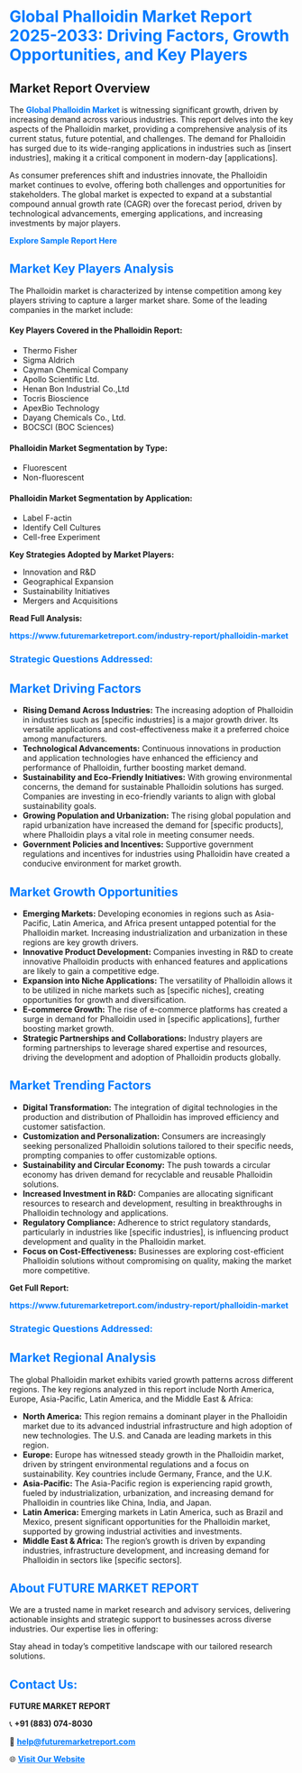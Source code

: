 <h1 style="color: #007BFF;">Global Phalloidin Market Report 2025-2033: Driving Factors, Growth Opportunities, and Key Players</h1>

<section id="overview">
<h2>Market Report Overview</h2>
<p>The <a href="https://www.futuremarketreport.com/industry-report/phalloidin-market" style="color: #007BFF; text-decoration: none;"><strong>Global Phalloidin Market</strong></a> is witnessing significant growth, driven by increasing demand across various industries. This report delves into the key aspects of the Phalloidin market, providing a comprehensive analysis of its current status, future potential, and challenges. The demand for Phalloidin has surged due to its wide-ranging applications in industries such as [insert industries], making it a critical component in modern-day [applications].</p>
<p>As consumer preferences shift and industries innovate, the Phalloidin market continues to evolve, offering both challenges and opportunities for stakeholders. The global market is expected to expand at a substantial compound annual growth rate (CAGR) over the forecast period, driven by technological advancements, emerging applications, and increasing investments by major players.</p>
</section>

<section id="overview">
<p><a href="https://www.futuremarketreport.com/request-sample/reportId=50250" style="color: #007BFF; text-decoration: none;"><strong>Explore Sample Report Here</strong></a></p>
</section>

<section id="key-players">
<h2 style="color: #007BFF;">Market Key Players Analysis</h2>
<p>The Phalloidin market is characterized by intense competition among key players striving to capture a larger market share. Some of the leading companies in the market include:</p>
<h4>Key Players Covered in the Phalloidin Report:</h4>
<ul><li>Thermo Fisher</li><li>Sigma Aldrich</li><li>Cayman Chemical Company</li><li>Apollo Scientific Ltd.</li><li>Henan Bon Industrial Co.,Ltd</li><li>Tocris Bioscience</li><li>ApexBio Technology</li><li>Dayang Chemicals Co., Ltd.</li><li>BOCSCI (BOC Sciences)</li></ul>
<h4>Phalloidin Market Segmentation by Type:</h4>
<ul><li>Fluorescent</li><li>Non-fluorescent</li></ul>

<h4>Phalloidin Market Segmentation by Application:</h4>
<ul><li>Label F-actin</li><li>Identify Cell Cultures</li><li>Cell-free Experiment</li></ul>
<p><strong>Key Strategies Adopted by Market Players:</strong></p>
<ul>
<li>Innovation and R&D</li>
<li>Geographical Expansion</li>
<li>Sustainability Initiatives</li>
<li>Mergers and Acquisitions</li>
</ul>
</section>

<section>
<p><strong>Read Full Analysis: </strong></p><a href="https://www.futuremarketreport.com/industry-report/phalloidin-market" style="color: #007BFF; text-decoration: none;"><strong>https://www.futuremarketreport.com/industry-report/phalloidin-market</strong></a>
<h3 style="color: #007BFF;">Strategic Questions Addressed:</h3>
</section>

<section id="driving-factors">
<h2 style="color: #007BFF;">Market Driving Factors</h2>
<ul>
<li><strong>Rising Demand Across Industries:</strong> The increasing adoption of Phalloidin in industries such as [specific industries] is a major growth driver. Its versatile applications and cost-effectiveness make it a preferred choice among manufacturers.</li>
<li><strong>Technological Advancements:</strong> Continuous innovations in production and application technologies have enhanced the efficiency and performance of Phalloidin, further boosting market demand.</li>
<li><strong>Sustainability and Eco-Friendly Initiatives:</strong> With growing environmental concerns, the demand for sustainable Phalloidin solutions has surged. Companies are investing in eco-friendly variants to align with global sustainability goals.</li>
<li><strong>Growing Population and Urbanization:</strong> The rising global population and rapid urbanization have increased the demand for [specific products], where Phalloidin plays a vital role in meeting consumer needs.</li>
<li><strong>Government Policies and Incentives:</strong> Supportive government regulations and incentives for industries using Phalloidin have created a conducive environment for market growth.</li>
</ul>
</section>

<section id="growth-opportunities">
<h2 style="color: #007BFF;">Market Growth Opportunities</h2>
<ul>
<li><strong>Emerging Markets:</strong> Developing economies in regions such as Asia-Pacific, Latin America, and Africa present untapped potential for the Phalloidin market. Increasing industrialization and urbanization in these regions are key growth drivers.</li>
<li><strong>Innovative Product Development:</strong> Companies investing in R&D to create innovative Phalloidin products with enhanced features and applications are likely to gain a competitive edge.</li>
<li><strong>Expansion into Niche Applications:</strong> The versatility of Phalloidin allows it to be utilized in niche markets such as [specific niches], creating opportunities for growth and diversification.</li>
<li><strong>E-commerce Growth:</strong> The rise of e-commerce platforms has created a surge in demand for Phalloidin used in [specific applications], further boosting market growth.</li>
<li><strong>Strategic Partnerships and Collaborations:</strong> Industry players are forming partnerships to leverage shared expertise and resources, driving the development and adoption of Phalloidin products globally.</li>
</ul>
</section>

<section id="trending-factors">
<h2 style="color: #007BFF;">Market Trending Factors</h2>
<ul>
<li><strong>Digital Transformation:</strong> The integration of digital technologies in the production and distribution of Phalloidin has improved efficiency and customer satisfaction.</li>
<li><strong>Customization and Personalization:</strong> Consumers are increasingly seeking personalized Phalloidin solutions tailored to their specific needs, prompting companies to offer customizable options.</li>
<li><strong>Sustainability and Circular Economy:</strong> The push towards a circular economy has driven demand for recyclable and reusable Phalloidin solutions.</li>
<li><strong>Increased Investment in R&D:</strong> Companies are allocating significant resources to research and development, resulting in breakthroughs in Phalloidin technology and applications.</li>
<li><strong>Regulatory Compliance:</strong> Adherence to strict regulatory standards, particularly in industries like [specific industries], is influencing product development and quality in the Phalloidin market.</li>
<li><strong>Focus on Cost-Effectiveness:</strong> Businesses are exploring cost-efficient Phalloidin solutions without compromising on quality, making the market more competitive.</li>
</ul>
</section>

<section>
<p><strong>Get Full Report: </strong></p><a href="https://www.futuremarketreport.com/industry-report/phalloidin-market" style="color: #007BFF; text-decoration: none;"><strong>https://www.futuremarketreport.com/industry-report/phalloidin-market</strong></a>
<h3 style="color: #007BFF;">Strategic Questions Addressed:</h3>
</section>


<section id="regional-analysis">
<h2 style="color: #007BFF;">Market Regional Analysis</h2>
<p>The global Phalloidin market exhibits varied growth patterns across different regions. The key regions analyzed in this report include North America, Europe, Asia-Pacific, Latin America, and the Middle East & Africa:</p>
<ul>
<li><strong>North America:</strong> This region remains a dominant player in the Phalloidin market due to its advanced industrial infrastructure and high adoption of new technologies. The U.S. and Canada are leading markets in this region.</li>
<li><strong>Europe:</strong> Europe has witnessed steady growth in the Phalloidin market, driven by stringent environmental regulations and a focus on sustainability. Key countries include Germany, France, and the U.K.</li>
<li><strong>Asia-Pacific:</strong> The Asia-Pacific region is experiencing rapid growth, fueled by industrialization, urbanization, and increasing demand for Phalloidin in countries like China, India, and Japan.</li>
<li><strong>Latin America:</strong> Emerging markets in Latin America, such as Brazil and Mexico, present significant opportunities for the Phalloidin market, supported by growing industrial activities and investments.</li>
<li><strong>Middle East & Africa:</strong> The region’s growth is driven by expanding industries, infrastructure development, and increasing demand for Phalloidin in sectors like [specific sectors].</li>
</ul>
</section>

<footer>
<h2 style="color: #007BFF;">About FUTURE MARKET REPORT</h2>
<p>We are a trusted name in market research and advisory services, delivering actionable insights and strategic support to businesses across diverse industries. Our expertise lies in offering:</p>

<p>Stay ahead in today’s competitive landscape with our tailored research solutions.</p>

<h2 style="color: #007BFF;">Contact Us:</h2>
<p><strong>FUTURE MARKET REPORT</strong></p>
<p>📞 <strong>+91 (883) 074-8030</strong></p>
<p>📧 <strong><a href="mailto:help@futuremarketreport.com" style="color: #007BFF;">help@futuremarketreport.com</a></strong></p>
<p>🌐 <strong><a href="https://www.futuremarketreport.com/" style="color: #007BFF;">Visit Our Website</a></strong></p>
</footer>